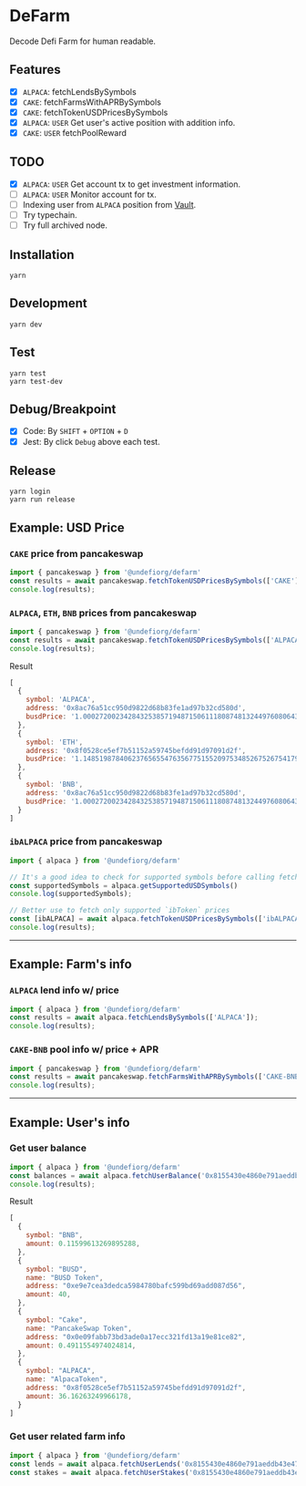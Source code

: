 # DeFarm
Decode Defi Farm for human readable.

## Features
- [x] `ALPACA`: fetchLendsBySymbols
- [x] `CAKE`: fetchFarmsWithAPRBySymbols
- [x] `CAKE`: fetchTokenUSDPricesBySymbols
- [x] `ALPACA`: `USER` Get user's active position with addition info.
- [x] `CAKE`: `USER` fetchPoolReward

## TODO
- [x] `ALPACA`: `USER` Get account tx to get investment information.
- [ ] `ALPACA`: `USER` Monitor account for tx.
- [ ] Indexing user from `ALPACA` position from [Vault](https://bscscan.com/address/0x158da805682bdc8ee32d52833ad41e74bb951e59#readProxyContract).
- [ ] Try typechain.
- [ ] Try full archived node.

## Installation
```
yarn
```

## Development
```
yarn dev
```

## Test
```
yarn test
yarn test-dev
```

## Debug/Breakpoint
- [x] Code: By `SHIFT` + `OPTION` + `D`
- [x] Jest: By click `Debug` above each test.

## Release
```
yarn login
yarn run release
```

## Example: USD Price

### `CAKE` price from pancakeswap
```typescript
import { pancakeswap } from '@undefiorg/defarm'
const results = await pancakeswap.fetchTokenUSDPricesBySymbols(['CAKE']);
console.log(results);
```

### `ALPACA`, `ETH`, `BNB` prices from pancakeswap
```typescript
import { pancakeswap } from '@undefiorg/defarm'
const results = await pancakeswap.fetchTokenUSDPricesBySymbols(['ALPACA', 'ETH', 'BNB']);
console.log(results);
```
Result
```js
[
  {
    symbol: 'ALPACA',
    address: '0x8ac76a51cc950d9822d68b83fe1ad97b32cd580d',
    busdPrice: '1.00027200234284325385719487150611180874813244976080643374535168075347660132703574'
  },
  {
    symbol: 'ETH',
    address: '0x8f0528ce5ef7b51152a59745befdd91d97091d2f',
    busdPrice: '1.14851987840623765655476356775155209753485267526754179724691496011441271322668135'
  },
  {
    symbol: 'BNB',
    address: '0x8ac76a51cc950d9822d68b83fe1ad97b32cd580d',
    busdPrice: '1.00027200234284325385719487150611180874813244976080643374535168075347660132703574'
  }
]
```

### `ibALPACA` price from pancakeswap
```typescript
import { alpaca } from '@undefiorg/defarm'

// It's a good idea to check for supported symbols before calling fetchTokenUSDPricesBySymbols
const supportedSymbols = alpaca.getSupportedUSDSymbols()
console.log(supportedSymbols);

// Better use to fetch only supported `ibToken` prices
const [ibALPACA] = await alpaca.fetchTokenUSDPricesBySymbols(['ibALPACA'])
console.log(results);
```
---

## Example: Farm's info

### `ALPACA` lend info w/ price
```typescript
import { alpaca } from '@undefiorg/defarm'
const results = await alpaca.fetchLendsBySymbols(['ALPACA']);
console.log(results);
```

### `CAKE-BNB` pool info w/ price + APR
```typescript
import { pancakeswap } from '@undefiorg/defarm'
const results = await pancakeswap.fetchFarmsWithAPRBySymbols(['CAKE-BNB LP']);
console.log(results);
```

---

## Example: User's info

### Get user balance
```typescript
import { alpaca } from '@undefiorg/defarm'
const balances = await alpaca.fetchUserBalance('0x8155430e4860e791aeddb43e4764d15de7e0def1')
console.log(results);
```
Result
```js
[
  {
    symbol: "BNB",
    amount: 0.11599613269895288,
  },
  {
    symbol: "BUSD",
    name: "BUSD Token",
    address: "0xe9e7cea3dedca5984780bafc599bd69add087d56",
    amount: 40,
  },
  {
    symbol: "Cake",
    name: "PancakeSwap Token",
    address: "0x0e09fabb73bd3ade0a17ecc321fd13a19e81ce82",
    amount: 0.4911554974024814,
  },
  {
    symbol: "ALPACA",
    name: "AlpacaToken",
    address: "0x8f0528ce5ef7b51152a59745befdd91d97091d2f",
    amount: 36.16263249966178,
  }
]
```

### Get user related farm info
```typescript
import { alpaca } from '@undefiorg/defarm'
const lends = await alpaca.fetchUserLends('0x8155430e4860e791aeddb43e4764d15de7e0def1')
const stakes = await alpaca.fetchUserStakes('0x8155430e4860e791aeddb43e4764d15de7e0def1')
```
